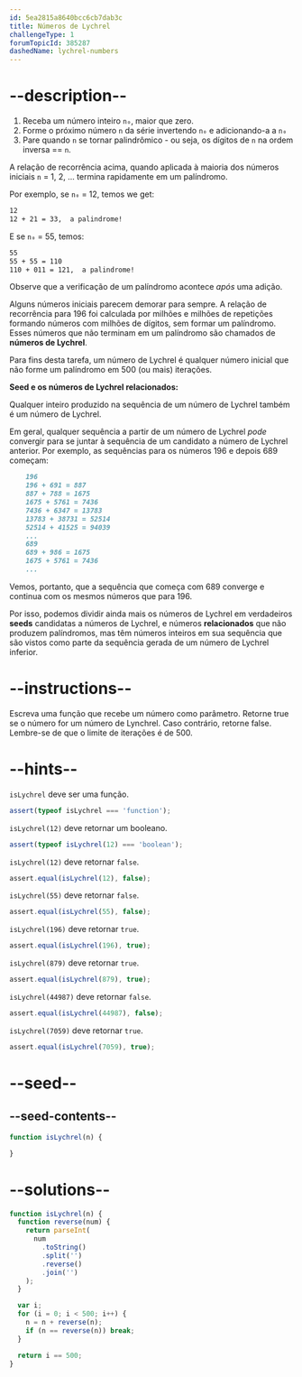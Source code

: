```yaml
---
id: 5ea2815a8640bcc6cb7dab3c
title: Números de Lychrel
challengeType: 1
forumTopicId: 385287
dashedName: lychrel-numbers
---
```


# --description--

<ol>
  <li>Receba um número inteiro <code>n₀</code>, maior que zero.</li>
  <li>Forme o próximo número <code>n</code> da série invertendo <code>n₀</code> e adicionando-a a <code>n₀</code></li>
  <li>Pare quando <code>n</code> se tornar palindrômico - ou seja, os dígitos de <code>n</code> na ordem inversa == <code>n</code>.</li>
</ol>

A relação de recorrência acima, quando aplicada à maioria dos números iniciais `n` = 1, 2, ... termina rapidamente em um palíndromo.

Por exemplo, se `n₀` = 12, temos we get:

```md
12
12 + 21 = 33,  a palindrome!
```

E se `n₀` = 55, temos:

```md
55
55 + 55 = 110
110 + 011 = 121,  a palindrome!
```

Observe que a verificação de um palíndromo acontece *após* uma adição.

Alguns números iniciais parecem demorar para sempre. A relação de recorrência para 196 foi calculada por milhões e milhões de repetições formando números com milhões de dígitos, sem formar um palíndromo. Esses números que não terminam em um palíndromo são chamados de **números de Lychrel**.

Para fins desta tarefa, um número de Lychrel é qualquer número inicial que não forme um palíndromo em 500 (ou mais) iterações.

**Seed e os números de Lychrel relacionados:**

Qualquer inteiro produzido na sequência de um número de Lychrel também é um número de Lychrel.

Em geral, qualquer sequência a partir de um número de Lychrel *pode* convergir para se juntar à sequência de um candidato a número de Lychrel anterior. Por exemplo, as sequências para os números 196 e depois 689 começam:

```md
    196
    196 + 691 = 887
    887 + 788 = 1675
    1675 + 5761 = 7436
    7436 + 6347 = 13783
    13783 + 38731 = 52514
    52514 + 41525 = 94039
    ...
    689
    689 + 986 = 1675
    1675 + 5761 = 7436
    ...
```

Vemos, portanto, que a sequência que começa com 689 converge e continua com os mesmos números que para 196.

Por isso, podemos dividir ainda mais os números de Lychrel em verdadeiros **seeds** candidatas a números de Lychrel, e números **relacionados** que não produzem palíndromos, mas têm números inteiros em sua sequência que são vistos como parte da sequência gerada de um número de Lychrel inferior.

# --instructions--

Escreva uma função que recebe um número como parâmetro. Retorne true se o número for um número de Lynchrel. Caso contrário, retorne false. Lembre-se de que o limite de iterações é de 500.

# --hints--

`isLychrel` deve ser uma função.

```js
assert(typeof isLychrel === 'function');
```

`isLychrel(12)` deve retornar um booleano.

```js
assert(typeof isLychrel(12) === 'boolean');
```

`isLychrel(12)` deve retornar `false`.

```js
assert.equal(isLychrel(12), false);
```

`isLychrel(55)` deve retornar `false`.

```js
assert.equal(isLychrel(55), false);
```

`isLychrel(196)` deve retornar `true`.

```js
assert.equal(isLychrel(196), true);
```

`isLychrel(879)` deve retornar `true`.

```js
assert.equal(isLychrel(879), true);
```

`isLychrel(44987)` deve retornar `false`.

```js
assert.equal(isLychrel(44987), false);
```

`isLychrel(7059)` deve retornar `true`.

```js
assert.equal(isLychrel(7059), true);
```

# --seed--

## --seed-contents--

```js
function isLychrel(n) {

}
```

# --solutions--

```js
function isLychrel(n) {
  function reverse(num) {
    return parseInt(
      num
        .toString()
        .split('')
        .reverse()
        .join('')
    );
  }

  var i;
  for (i = 0; i < 500; i++) {
    n = n + reverse(n);
    if (n == reverse(n)) break;
  }

  return i == 500;
}
```
